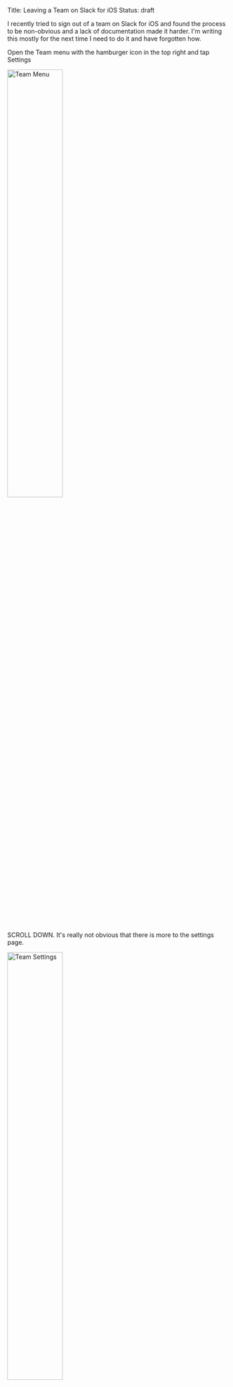 Title: Leaving a Team on Slack for iOS
Status: draft


I recently tried to sign out of a team on Slack for iOS and found the process to be non-obvious and a lack of documentation made it harder. I'm writing this mostly for the next time I need to do it and have forgotten how.

Open the Team menu with the hamburger icon in the top right and tap Settings

<img class="center" alt="Team Menu" title="Open your team menu…"
     src="/images/slack-team-menu.png" style="width:50%;" />


SCROLL DOWN. It's really not obvious that there is more to the settings page.

<img class="center" alt="Team Settings" title="Scroll down…"
     src="/images/slack-team-settings.png" style="width:50%;" />

<p style="text-align:center;">Tap the Sign out of `Team` link.</p>

<img class="center" alt="Sign Out Link" title="Click the Magical Button!"
     src="/images/slack-team-signout.png" style="width:50%;" />
